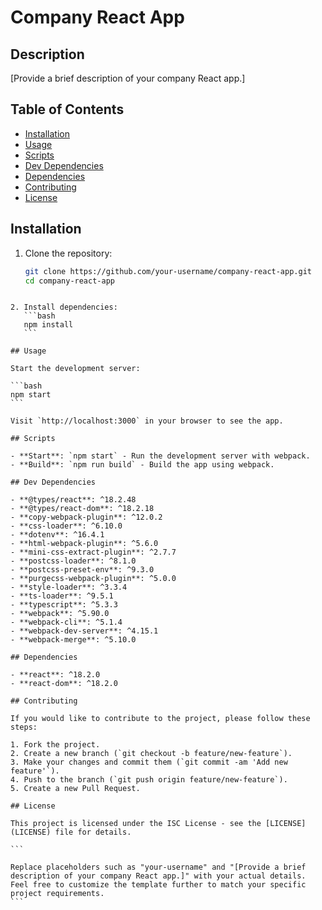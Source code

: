 # Company React App

## Description

[Provide a brief description of your company React app.]

## Table of Contents

- [Installation](#installation)
- [Usage](#usage)
- [Scripts](#scripts)
- [Dev Dependencies](#dev-dependencies)
- [Dependencies](#dependencies)
- [Contributing](#contributing)
- [License](#license)

## Installation

1. Clone the repository:
   ```bash
   git clone https://github.com/your-username/company-react-app.git
   cd company-react-app
   ```
````

2. Install dependencies:
   ```bash
   npm install
   ```

## Usage

Start the development server:

```bash
npm start
```

Visit `http://localhost:3000` in your browser to see the app.

## Scripts

- **Start**: `npm start` - Run the development server with webpack.
- **Build**: `npm run build` - Build the app using webpack.

## Dev Dependencies

- **@types/react**: ^18.2.48
- **@types/react-dom**: ^18.2.18
- **copy-webpack-plugin**: ^12.0.2
- **css-loader**: ^6.10.0
- **dotenv**: ^16.4.1
- **html-webpack-plugin**: ^5.6.0
- **mini-css-extract-plugin**: ^2.7.7
- **postcss-loader**: ^8.1.0
- **postcss-preset-env**: ^9.3.0
- **purgecss-webpack-plugin**: ^5.0.0
- **style-loader**: ^3.3.4
- **ts-loader**: ^9.5.1
- **typescript**: ^5.3.3
- **webpack**: ^5.90.0
- **webpack-cli**: ^5.1.4
- **webpack-dev-server**: ^4.15.1
- **webpack-merge**: ^5.10.0

## Dependencies

- **react**: ^18.2.0
- **react-dom**: ^18.2.0

## Contributing

If you would like to contribute to the project, please follow these steps:

1. Fork the project.
2. Create a new branch (`git checkout -b feature/new-feature`).
3. Make your changes and commit them (`git commit -am 'Add new feature'`).
4. Push to the branch (`git push origin feature/new-feature`).
5. Create a new Pull Request.

## License

This project is licensed under the ISC License - see the [LICENSE](LICENSE) file for details.

```

Replace placeholders such as "your-username" and "[Provide a brief description of your company React app.]" with your actual details. Feel free to customize the template further to match your specific project requirements.
```

